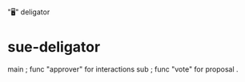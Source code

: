 "🖥️" deligator
# sue-deligator
main ; func "approver" for interactions
sub ; func "vote" for proposal .
